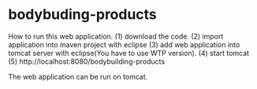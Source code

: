 # bodybuding-products

How to run this web application.
(1) download the code.
(2) import application into maven project with eclipse
(3) add web application into tomcat server with eclipse(You have to use WTP version).
(4) start tomcat
(5) http://localhost:8080/bodybuilding-products

The web application can be run on tomcat.
